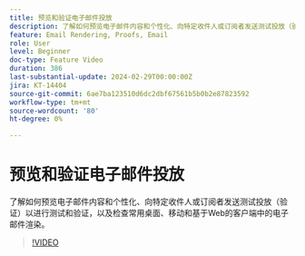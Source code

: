 ```yaml
---
title: 预览和验证电子邮件投放
description: 了解如何预览电子邮件内容和个性化、向特定收件人或订阅者发送测试投放（验证）以进行测试和验证，以及检查常用桌面、移动和基于Web的客户端中的电子邮件渲染。
feature: Email Rendering, Proofs, Email
role: User
level: Beginner
doc-type: Feature Video
duration: 386
last-substantial-update: 2024-02-29T00:00:00Z
jira: KT-14404
source-git-commit: 6ae7ba123510d6dc2dbf67561b5b0b2e87823592
workflow-type: tm+mt
source-wordcount: '80'
ht-degree: 0%

---
```



# 预览和验证电子邮件投放

了解如何预览电子邮件内容和个性化、向特定收件人或订阅者发送测试投放（验证）以进行测试和验证，以及检查常用桌面、移动和基于Web的客户端中的电子邮件渲染。

>[!VIDEO](https://video.tv.adobe.com/v/3425862/?learn=on)
